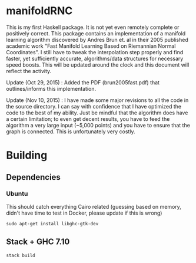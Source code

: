 manifoldRNC
===========

This is my first Haskell package. It is not yet even remotely complete
or positively correct. This package contains an implementation of a
manifold learning algorithm discovered by Andres Brun et. al in their
2005 published academic work "Fast Manifold Learning Based on
Riemannian Normal Coordinates".  I still have to tweak the
interpolation step properly and find faster, yet sufficiently
accurate, algorithms/data structures for necessary speed boosts. This
will be updated around the clock and this document will reflect the
activity.

Update (Oct 29, 2015) : Added the PDF (brun2005fast.pdf) that outlines/informs this implementation.

Update (Nov 10, 2015) : I have made some major revisions to all the code in the source directory.
I can say with confidence that I have optimized the code to the best of my ability. Just be mindful that
the algorithm does have a certain limitation; to even get decent results, you have to feed the algorithm
a very large input  (~5,000 points) and you have to ensure that the graph is connected. This is unfortunately
very costly.

# Building

## Dependencies

### Ubuntu

This should catch everything Cairo related (guessing based on memory, didn't have time to test in Docker, please update if this is wrong)

```
sudo apt-get install libghc-gtk-dev
```

## Stack + GHC 7.10

```
stack build
```
